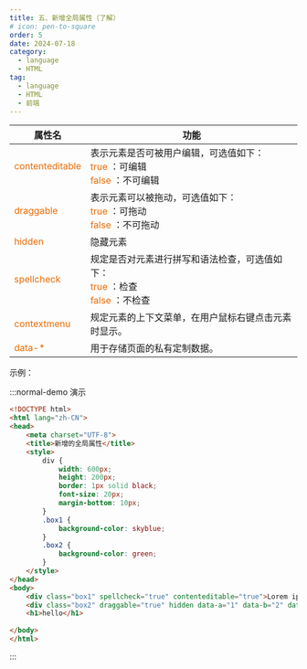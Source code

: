 ```yaml
---
title: 五、新增全局属性（了解）
# icon: pen-to-square
order: 5
date: 2024-07-18
category:
  - language
  - HTML
tag:
  - language
  - HTML
  - 前端
---
```


| 属性名                                               | 功能                                                         |
| ---------------------------------------------------- | ------------------------------------------------------------ |
| <span style="color: #e96900;">contenteditable</span> | 表示元素是否可被用户编辑，可选值如下：<br><span style="color: #e96900;">true</span> ：可编辑<br><span style="color: #e96900;">false</span> ：不可编辑 |
| <span style="color: #e96900;">draggable</span>       | 表示元素可以被拖动，可选值如下：<br/><span style="color: #e96900;">true</span> ：可拖动<br/><span style="color: #e96900;">false</span> ：不可拖动 |
| <span style="color: #e96900;">hidden</span>          | 隐藏元素                                                     |
| <span style="color: #e96900;">spellcheck</span>      | 规定是否对元素进行拼写和语法检查，可选值如下：<br/><span style="color: #e96900;">true </span>：检查<br/><span style="color: #e96900;">false</span> ：不检查 |
| <span style="color: #e96900;">contextmenu</span>     | 规定元素的上下文菜单，在用户鼠标右键点击元素时显示。         |
| <span style="color: #e96900;">data-*</span>          | 用于存储页面的私有定制数据。                                 |

示例：

:::normal-demo 演示

```html
<!DOCTYPE html>
<html lang="zh-CN">
<head>
    <meta charset="UTF-8">
    <title>新增的全局属性</title>
    <style>
        div {
            width: 600px;
            height: 200px;
            border: 1px solid black;
            font-size: 20px;
            margin-bottom: 10px;
        }
        .box1 {
            background-color: skyblue;
        }
        .box2 {
            background-color: green;
        }
    </style>
</head>
<body>
    <div class="box1" spellcheck="true" contenteditable="true">Lorem ipsum dolor sit amet.</div>
    <div class="box2" draggable="true" hidden data-a="1" data-b="2" data-c="3">Lorem ipsum dolor sit amet.</div>
    <h1>hello</h1>
    
</body>
</html>
```



:::